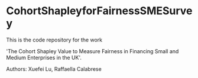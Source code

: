 # CohortShapleyforFairnessSMESurvey
This is the code repository for the work

'The Cohort Shapley Value to Measure Fairness in Financing Small and Medium Enterprises in the UK'.

Authors: Xuefei Lu, Raffaella Calabrese

